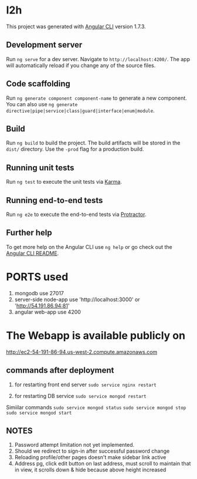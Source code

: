 # I2h

This project was generated with [Angular CLI](https://github.com/angular/angular-cli) version 1.7.3.

## Development server

Run `ng serve` for a dev server. Navigate to `http://localhost:4200/`. The app will automatically reload if you change any of the source files.

## Code scaffolding

Run `ng generate component component-name` to generate a new component. You can also use `ng generate directive|pipe|service|class|guard|interface|enum|module`.

## Build

Run `ng build` to build the project. The build artifacts will be stored in the `dist/` directory. Use the `-prod` flag for a production build.

## Running unit tests

Run `ng test` to execute the unit tests via [Karma](https://karma-runner.github.io).

## Running end-to-end tests

Run `ng e2e` to execute the end-to-end tests via [Protractor](http://www.protractortest.org/).

## Further help

To get more help on the Angular CLI use `ng help` or go check out the [Angular CLI README](https://github.com/angular/angular-cli/blob/master/README.md).


# PORTS used
1. mongodb use 27017
2. server-side node-app use 
  'http://localhost:3000' or
  'http://54.191.86.94:81'
3. angular web-app use 4200


# The Webapp is available publicly on 
http://ec2-54-191-86-94.us-west-2.compute.amazonaws.com

## commands after deployment
1. for restarting front end server
`sudo service nginx restart`

2. for restarting DB service
`sudo service mongod restart`

Simiilar commands
`sudo service mongod status`
`sudo service mongod stop`
`sudo service mongod start`



## NOTES
1. Password attempt limitation not yet implemented.
2. Should we redirect to sign-in after successful password change
3. Reloading profile/other pages doesn't make sidebar link active
4. Address pg, click edit button on last address, must scroll to maintain that in view, it scrolls down & hide because above height increased 